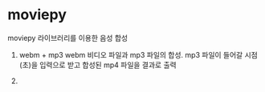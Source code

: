 # moviepy
moviepy 라이브러리를 이용한 음성 합성

1. webm + mp3
webm 비디오 파일과 mp3 파일의 합성.
mp3 파일이 들어갈 시점(초)을 입력으로 받고 합성된 mp4 파일을 결과로 출력


2. 

